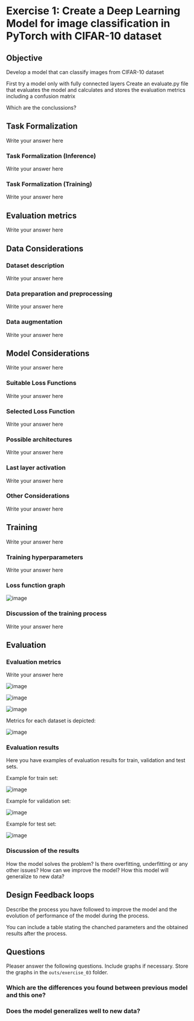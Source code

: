 
# Exercise 1: Create a Deep Learning Model for image classification in PyTorch with CIFAR-10 dataset

## Objective

Develop a model that can classify images from CIFAR-10 dataset

First try a model only with fully connected layers
Create an evaluate.py file that evaluates the model and calculates and stores the evaluation metrics including a confusion matrix

Which are the conclussions?

## Task Formalization

Write your answer here

### Task Formalization (Inference)

Write your answer here
### Task Formalization (Training)

Write your answer here

## Evaluation metrics

Write your answer here

## Data Considerations

### Dataset description

Write your answer here

### Data preparation and preprocessing

Write your answer here

### Data augmentation

Write your answer here

## Model Considerations

Write your answer here

### Suitable Loss Functions

Write your answer here

### Selected Loss Function

Write your answer here

### Possible architectures

Write your answer here

### Last layer activation

Write your answer here

### Other Considerations

Write your answer here

## Training

Write your answer here

### Training hyperparameters

Write your answer here

### Loss function graph

![image](../../outs/exercise_03/loss_plot.png)

### Discussion of the training process

Write your answer here

## Evaluation

### Evaluation metrics

Write your answer here

![image](../../outs/exercise_04/train_regression_plot.png)

![image](../../outs/exercise_04/validation_regression_plot.png)

![image](../../outs/exercise_04/test_regression_plot.png)

Metrics for each dataset is depicted: 

![image](../../outs/exercise_04/metrics.png)

### Evaluation results

Here you have examples of evaluation results for train, validation and test sets.

Example for train set:

![image](../../outs/exercise_04/train_data_points_plot.png)


Example for validation set:

![image](../../outs/exercise_04/validation_data_points_plot.png)


Example for test set:

![image](../../outs/exercise_04/test_data_points_plot.png)


### Discussion of the results

How the model solves the problem?
Is there overfitting, underfitting or any other issues? 
How can we improve the model?
How this model will generalize to new data?

## Design Feedback loops

Describe the process you have followed to improve the model and the evolution of performance of the model during the process.

You can include a table stating the chanched parameters and the obtained results after the process.


## Questions

Pleaser answer the following questions. Include graphs if necessary. Store the graphs in the `outs/exercise_03` folder.

### Which are the differences you found between previous model and this one?

### Does the model generalizes well to new data?






